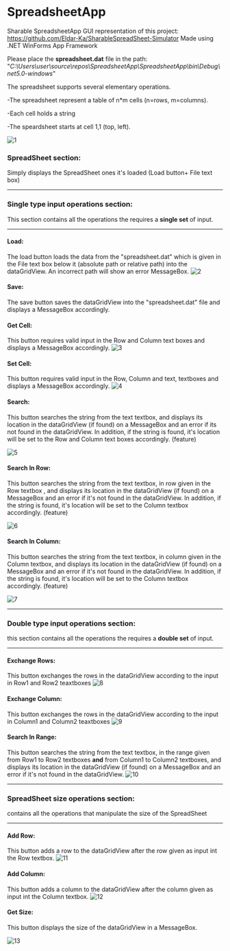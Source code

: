 # SpreadsheetApp

Sharable SpreadsheetApp GUI representation of this project: https://github.com/Eldar-Ka/SharableSpreadSheet-Simulator
Made using .NET WinForms App Framework

Please place the **spreadsheet.dat** file in the path: "*C:\Users\user\source\repos\SpreadsheetApp\SpreadsheetApp\bin\Debug\net5.0-windows*"

The spreadsheet supports several elementary operations.

-The spreadsheet represent a table of n*m cells (n=rows, m=columns).

-Each cell holds a string 

-The speardsheet starts at cell 1,1 (top, left).

![1](https://user-images.githubusercontent.com/81243998/159171745-6d0470b0-e856-404f-af8f-b0b23b2caca4.jpg)

### SpreadSheet section:
Simply displays the SpreadSheet ones it's loaded (Load button+ File text box)

----------------------------------------------------------------------------------
### Single type input operations section: 
This section contains all the operations the requires a **single set** of input.

----------------------------------------------------------------------------------

#### Load: 
The load button loads the data from the "spreadsheet.dat" which is given in the File text box below it (absolute path or relative path) into the dataGridView. An incorrect path will show an error MessageBox.
![2](https://user-images.githubusercontent.com/81243998/159172318-676deab4-fdfe-49f1-ab0e-5c3205737d24.png)

#### Save: 
The save button saves the dataGridView into the "spreadsheet.dat" file and displays a MessageBox accordingly.

#### Get Cell: 
This button requires valid input in the Row and Column text boxes and displays a MessageBox accordingly.
![3](https://user-images.githubusercontent.com/81243998/159172638-c9cdf8d5-68db-42fa-be37-0dcdf6eaf827.png)

#### Set Cell: 
This button requires valid input in the Row, Column and text, textboxes and displays a MessageBox accordingly.
![4](https://user-images.githubusercontent.com/81243998/159172733-30db0a86-d0db-4c0f-b827-f18a46913fc3.png)

#### Search: 
This button searches the string from the text textbox, and displays its location in the dataGridView (if found) on a MessageBox and an error if its not found in the dataGridView. In addition, if the string is found, it's location will be set to the Row and Column text boxes accordingly. (feature)

![5](https://user-images.githubusercontent.com/81243998/159172923-25bf6488-85e2-4fc0-9e63-cb0e660588d1.png)

#### Search In Row:  
This button searches the string from the text textbox, in row given in the Row textbox , and displays its location in the dataGridView (if found) on a MessageBox and an error if it's not found in the dataGridView. In addition, if the string is found, it's location will be set to the Column textbox accordingly. (feature)

![6](https://user-images.githubusercontent.com/81243998/159173058-13956f67-ca6b-4014-a3c6-60e8a6447e89.png)

#### Search In Column: 
This button searches the string from the text textbox, in column given in the Column textbox, and displays its location in the dataGridView (if found) on a MessageBox and an error if it's not found in the dataGridView. In addition, if the string is found, it's location will be set to the Column textbox accordingly. (feature)

![7](https://user-images.githubusercontent.com/81243998/159173160-3d44fc79-05a8-487f-bcf9-76de5d053b28.png)

----------------------------------------------------------------------------------
### Double type input operations section:
this section contains all the operations the requires a **double set** of input.

----------------------------------------------------------------------------------
#### Exchange Rows: 
This button exchanges the rows in the dataGridView according to the input in Row1 and Row2 teaxtboxes
![8](https://user-images.githubusercontent.com/81243998/159173384-0de0c8f8-cb68-431e-812a-096f2a73ea89.png)

#### Exchange Column: 
This button exchanges the rows in the dataGridView according to the input in Column1 and Column2 teaxtboxes
![9](https://user-images.githubusercontent.com/81243998/159173470-d4e84cfc-d470-4ee9-a209-bafcba592ab9.png)

#### Search In Range: 
This button searches the string from the text textbox, in the range given from Row1 to Row2 textboxes **and** from Column1 to Column2 textboxes, and displays its location in the dataGridView (if found) on a MessageBox and an error if it's not found in the dataGridView.
![10](https://user-images.githubusercontent.com/81243998/159173812-c31c2446-be87-4977-8173-722a3a465b91.png)

----------------------------------------------------------------------------------

### SpreadSheet size operations section: 
contains all the operations that manipulate the size of the SpreadSheet

----------------------------------------------------------------------------------

#### Add Row: 
This button adds a row to the dataGridView after the row given as input int the Row textbox.
![11](https://user-images.githubusercontent.com/81243998/159173963-2926869f-323f-4a6f-adb1-f5826ed77058.png)

#### Add Column: 
This button adds a column to the dataGridView after the column given as input int the Column textbox.
![12](https://user-images.githubusercontent.com/81243998/159174019-855e8639-3e25-4998-b3af-abc22a0990af.png)

#### Get Size: 
This button displays the size of the dataGridView in a MessageBox.

![13](https://user-images.githubusercontent.com/81243998/159174077-932e8943-3742-4496-b012-50a3ea3cd0ea.png)
